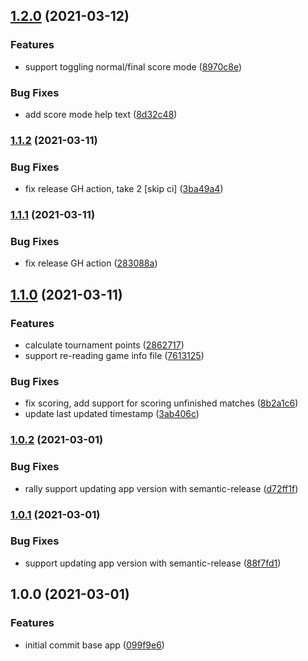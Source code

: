 ## [1.2.0](https://github.com/markwoon/NationsTournamentTool/compare/v1.1.2...v1.2.0) (2021-03-12)


### Features

* support toggling normal/final score mode ([8970c8e](https://github.com/markwoon/NationsTournamentTool/commit/8970c8e33e33ce8093008478e997f4aeafcb87a1))


### Bug Fixes

* add score mode help text ([8d32c48](https://github.com/markwoon/NationsTournamentTool/commit/8d32c480d397039bb9603cc961cb5981befa209f))

### [1.1.2](https://github.com/markwoon/NationsTournamentTool/compare/v1.1.1...v1.1.2) (2021-03-11)


### Bug Fixes

* fix release GH action, take 2 [skip ci] ([3ba49a4](https://github.com/markwoon/NationsTournamentTool/commit/3ba49a4ec389bd2c32a3c4a9d9b7ad883a261691))

### [1.1.1](https://github.com/markwoon/NationsTournamentTool/compare/v1.1.0...v1.1.1) (2021-03-11)


### Bug Fixes

* fix release GH action ([283088a](https://github.com/markwoon/NationsTournamentTool/commit/283088a194987871a838b80c3b6b02e621d73881))

## [1.1.0](https://github.com/markwoon/NationsTournamentTool/compare/v1.0.2...v1.1.0) (2021-03-11)


### Features

* calculate tournament points ([2862717](https://github.com/markwoon/NationsTournamentTool/commit/28627171e189761b70dc4be2571c8dd0160b7da2))
* support re-reading game info file ([7613125](https://github.com/markwoon/NationsTournamentTool/commit/7613125dd2a439a59a16ab15f5611a288a47ccbd))


### Bug Fixes

* fix scoring, add support for scoring unfinished matches ([8b2a1c6](https://github.com/markwoon/NationsTournamentTool/commit/8b2a1c60e0003643d04720e917914393cda89de7))
* update last updated timestamp ([3ab406c](https://github.com/markwoon/NationsTournamentTool/commit/3ab406cd71ff76706943471715df955bfa2df982))

### [1.0.2](https://github.com/markwoon/NationsTournamentTool/compare/v1.0.1...v1.0.2) (2021-03-01)


### Bug Fixes

* rally support updating app version with semantic-release ([d72ff1f](https://github.com/markwoon/NationsTournamentTool/commit/d72ff1fbcd25be01cbf7982577323cf1e3585d6b))

### [1.0.1](https://github.com/markwoon/NationsTournamentTool/compare/v1.0.0...v1.0.1) (2021-03-01)


### Bug Fixes

* support updating app version with semantic-release ([88f7fd1](https://github.com/markwoon/NationsTournamentTool/commit/88f7fd1b3caba429697b35b36d286d31a3483998))

## 1.0.0 (2021-03-01)


### Features

* initial commit base app ([099f9e6](https://github.com/markwoon/NationsTournamentTool/commit/099f9e6eb392ae157e4fbf5f2e0a03c412efa81f))
